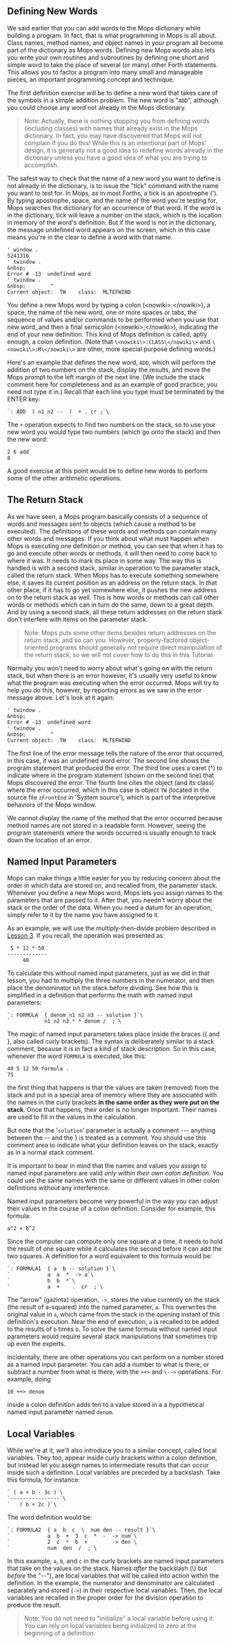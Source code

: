 ## Defining New Words

We said earlier that you can add words to the Mops dictionary while
building a program. In fact, that is what programming in Mops is all
about. Class names, method names, and object names in your program all
become part of the dictionary as Mops words. Defining new Mops words
also lets you write your own routines and subroutines by defining one
short and simple word to take the place of several (or many) other Forth
statements. This allows you to factor a program into many small and
manageable pieces, an important programming concept and technique.

The first definition exercise will be to define a new word that takes
care of the symbols in a simple addition problem. The new word is
"`ADD`", although you could choose any word not already
in the Mops dictionary.

> Note: Actually, there is nothing stopping you from defining words
> (including classes) with names that already exist in the Mops
> dictionary. In fact, you may have discovered that Mops will not complain
> if you do this! While this is an intentional part of Mops' design, it
> is generally not a good idea to redefine words already in the dictionary
> unless you have a good idea of what you are trying to accomplish.

The safest way to check that the name of a new word you want to define
is not already in the dictionary, is to issue the "tick" command with
the name you want to test for. In Mops, as in most Forths, a tick is an
apostrophe ('). By typing apostrophe, space, and the name of the word
you're testing for, Mops searches the dictionary for an occurrence of
that word. If the word is in the dictionary, tick will leave a number on
the stack, which is the location in memory of the word's definition.
But if the word is not in the dictionary, the message undefined word
appears on the screen, which in this case means you're in the clear to
define a word with that name.

`' window .`\
`5241310 `\
`' twindow .`\
`&nbsp;`\
`Error # -13  undefined word`\
`' twindow .`\
`&nbsp;        ^`\
`Current object:  TW    class:  MLTEFWIND`

You define a new Mops word by typing a colon (\<nowiki\>:\</nowiki\>), a
space, the name of the new word, one or more spaces or tabs, the
sequence of values and/or commands to be performed when you use that new
word, and then a final semicolon (\<nowiki\>;\</nowiki\>), indicating
the end of your new definition. This kind of Mops definition is called,
aptly enough, a colon definition. (Note that
`\<nowiki\>:CLASS\</nowiki\>` and
`\<nowiki\>:M\</nowiki\>` are other, more special purpose
defining words.)

Here's an example that defines the new word, `ADD`,
which will perform the addition of two numbers on the stack, display the
results, and move the Mops prompt to the left margin of the next line.
(We include the stack comment here for completeness and as an example of
good practice; you need not type it in.) Recall that each line you type
must be terminated by the ENTER key:

```mops
`: ADD  ( n1 n2 --  )  + . cr ;`\
```

The `+` operation expects to find two numbers on the
stack, so to use your new word you would type two numbers (which go onto
the stack) and then the new word:

`2 6 add`\
`8`

A good exercise at this point would be to define new words to perform
some of the other arithmetic operations.

The Return Stack
----------------

As we have seen, a Mops program basically consists of a sequence of
words and messages sent to objects (which cause a method to be
executed). The definitions of these words and methods can contain many
other words and messages. If you think about what must happen when Mops
is executing one definition or method, you can see that when it has to
go and execute other words or methods, it will then need to come back to
where it was. It needs to mark its place in some way. The way this is
handled is with a second stack, similar in operation to the parameter
stack, called the return stack. When Mops has to execute something
somewhere else, it saves its current position as an address on the
return stack. In that other place, if it has to go yet somewhere else,
it pushes the new address on to the return stack as well. This is how
words or methods can call other words or methods which can in turn do
the same, down to a great depth. And by using a second stack, all these
return addresses on the return stack don't interfere with items on the
parameter stack.

> Note: Mops puts some other items besides return addresses on the return
> stack, and so can you. However, properly-factored object-oriented
> programs should generally not require direct manipulation of the return
> stack, so we will not cover how to do this in this Tutorial.

Normally you won't need to worry about what's going on with the return
stack, but when there is an error however, it's usually very useful to
know what the program was executing when the error occurred. Mops will
try to help you do this, however, by reporting errors as we saw in the
error message above. Let's look at it again:

`' twindow .`\
`&nbsp;`\
`Error # -13  undefined word`\
`' twindow .`\
`&nbsp;        ^`\
`Current object:  TW    class:  MLTEFWIND`

The first line of the error message tells the nature of the error that
occurred, in this case, it was an undefined word error. The second line
shows the program statement that produced the error. The third line uses
a caret (\^) to indicate where in the program statement (shown on the
second line) that Mops discovered the error. The fourth line cites the
object (and its class) where the error occurred, which in this case is
object `TW` (located in the source file
`zFrontEnd` in 'System source'), which is part of the
interpretive behaviors of the Mops window.

We cannot display the name of the method that the error occurred because
method names are not stored in a readable form. However, seeing the
program statements where the words occurred is usually enough to track
down the location of an error.

## Named Input Parameters

Mops can make things a little easier for you by reducing concern about
the order in which data are stored on, and recalled from, the parameter
stack. Whenever you define a new Mops word, Mops lets you assign names
to the parameters that are passed to it. After that, you needn't worry
about the stack or the order of the data. When you need a datum for an
operation, simply refer to it by the name you have assigned to it.

As an example, we will use the multiply-then-divide problem described in
[Lesson 3](Lesson_3#Mastering_Postfix_Notation). If you
recall, the operation was presented as:

```mops
 5 * 12 * 50
-------------
     40
```

To calculate this without named input parameters, just as we did in that
lesson, you had to multiply the three numbers in the numerator, and then
place the denominator on the stack before dividing. See how this is
simplified in a definition that performs the math with named input
parameters:

```mops
`: FORMULA  { denom n1 n2 n3 -- solution }`\
`           n1 n2 n3 * * denom /  ;`\
```

The magic of named input parameters takes place inside the braces ({ and
}, also called curly brackets). The syntax is deliberately similar to a
stack comment, because it is in fact a kind of stack description. So in
this case, whenever the word `FORMULA` is executed, like
this:

`40 5 12 50 formula .`\
`75`

the first thing that happens is that the values are taken (removed) from
the stack and put in a special area of memory where they are associated
with the names in the curly brackets **in the same order as they were
put on the stack**. Once that happens, their order is no longer
important. Their names are used to fill in the values in the
calculation.

But note that the '`solution`' parameter is
actually a comment --- anything between the \-- and the } is treated
as a comment. You should use this comment area to indicate what your
definition leaves on the stack, exactly as in a normal stack comment.

It is important to bear in mind that the names and values you assign to
named input parameters are valid *only within their own colon
definition*. You could use the same names with the same or different
values in other colon definitions without any interference.

Named input parameters become very powerful in the way you can adjust
their values in the course of a colon definition. Consider for example,
this formula:

`a^2 + b^2`

Since the computer can compute only one square at a time, it needs to
hold the result of one square while it calculates the second before it
can add the two squares. A definition for a word equivalent to this
formula would be:

```mops
`: FORMULA1  { a  b -- solution }`\
`            a  a  *  -> a`\
`            b  b  *`\
`            a  +    .  cr  ;`\
```

The "arrow" (gazinta) operation, `->`, stores the
value currently on the stack (the result of a-squared) into the named
parameter, `a`. This overwrites the original value in
`a`, which came from the stack in the opening instant of
this definition's execution. Near the end of execution,
`a` is recalled to be added to the results of
`b` times `b`. To solve the same formula
without named input parameters would require several stack manipulations
that sometimes trip up even the experts.

Incidentally, there are other operations you can perform on a number
stored as a named input parameter. You can add a number to what is
there, or subtract a number from what is there, with the
`++>` and `\-->` operations. For
example, doing

`10 ++> denom`

inside a colon definition adds ten to a value stored in a a hypothetical
named input parameter named `denom`.

Local Variables
---------------

While we're at it, we'll also introduce you to a similar concept,
called local variables. They too, appear inside curly brackets within a
colon definition, but instead let you assign names to intermediate
results that can occur inside such a definition. Local variables are
preceded by a backslash. Take this formula, for instance:

```mops
` ( a + b - 3c )`\
`----------------`\
`   ( b + 2c )`\
```

The word definition would be:

```mops
`: FORMULA2  { a  b  c  \  num den -- result }`\
`            a  b  +  3  c  *  -  -> num`\
`            2  c  *  b  +        -> den`\
`            num  den  /  ;`\
```

In this example, `a`, `b`, and
`c` in the curly brackets are named input parameters that
take on the values on the stack. Names *after* the backslash (\\) but
*before* the "\--"), are local variables that will be called into
action within the definition. In the example, the numerator and
denominator are calculated separately and stored
(`->`) in their respective local variables. Then, the
local variables are recalled in the proper order for the division
operation to produce the result.

> Note: You do not need to "initialize" a local variable before using
> it. You can rely on local variables being initialized to zero at the
> beginning of a definition.

